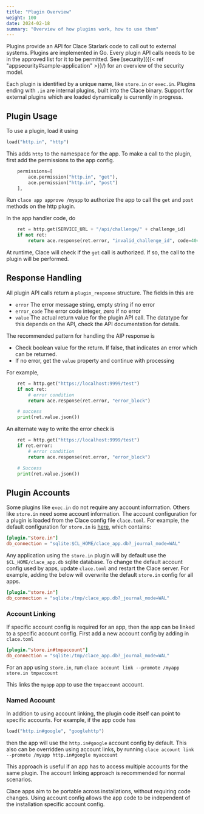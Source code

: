 ```yaml
---
title: "Plugin Overview"
weight: 100
date: 2024-02-18
summary: "Overview of how plugins work, how to use them"
---
```


Plugins provide an API for Clace Starlark code to call out to external systems. Plugins are implemented in Go. Every plugin API calls needs to be in the approved list for it to be permitted. See [security]({{< ref "appsecurity#sample-application" >}}/) for an overview of the security model.

Each plugin is identified by a unique name, like `store.in` or `exec.in`. Plugins ending with `.in` are internal plugins, built into the Clace binary. Support for external plugins which are loaded dynamically is currently in progress.

## Plugin Usage

To use a plugin, load it using

```python
load("http.in", "http")
```

This adds `http` to the namespace for the app. To make a call to the plugin, first add the permissions to the app config.

```python
    permissions=[
        ace.permission("http.in", "get"),
        ace.permission("http.in", "post")
    ],
```

Run `clace app approve /myapp` to authorize the app to call the `get` and `post` methods on the http plugin.

In the app handler code, do

```python
    ret = http.get(SERVICE_URL + "/api/challenge/" + challenge_id)
    if not ret:
        return ace.response(ret.error, "invalid_challenge_id", code=404)
```

At runtime, Clace will check if the `get` call is authorized. If so, the call to the plugin will be performed.

## Response Handling

All plugin API calls return a `plugin_response` structure. The fields in this are

- `error` The error message string, empty string if no error
- `error_code` The error code integer, zero if no error
- `value` The actual return value for the plugin API call. The datatype for this depends on the API, check the API documentation for details.

The recommended pattern for handling the AIP response is

- Check boolean value for the return. If false, that indicates an error which can be returned.
- If no error, get the `value` property and continue with processing

For example,

```python
    ret = http.get("https://localhost:9999/test")
    if not ret:
        # error condition
        return ace.response(ret.error, "error_block")

    # success
    print(ret.value.json())
```

An alternate way to write the error check is

```python
    ret = http.get("https://localhost:9999/test")
    if ret.error:
        # error condition
        return ace.response(ret.error, "error_block")

    # Success
    print(ret.value.json())
```

## Plugin Accounts

Some plugins like `exec.in` do not require any account information. Others like `store.in` need some account information. The account configuration for a plugin is loaded from the Clace config file `clace.toml`. For example, the default configuration for `store.in` is [here](https://github.com/claceio/clace/blob/4cde3059e6a99abae20cebbddde5473149065fa9/internal/utils/clace.default.toml#L48), which contains:

```toml
[plugin."store.in"]
db_connection = "sqlite:$CL_HOME/clace_app.db?_journal_mode=WAL"
```

Any application using the `store.in` plugin will by default use the `$CL_HOME/clace_app.db` sqlite database. To change the default account config used by apps, update `clace.toml` and restart the Clace server. For example, adding the below will overwrite the default `store.in` config for all apps.

```toml
[plugin."store.in"]
db_connection = "sqlite:/tmp/clace_app.db?_journal_mode=WAL"
```

### Account Linking

If specific account config is required for an app, then the app can be linked to a specific account config. First add a new account config by adding in `clace.toml`

```toml
[plugin."store.in#tmpaccount"]
db_connection = "sqlite:/tmp/clace_app.db?_journal_mode=WAL"
```

For an app using `store.in`, run `clace account link --promote /myapp store.in tmpaccount`

This links the `myapp` app to use the `tmpaccount` account.

### Named Account

In addition to using account linking, the plugin code itself can point to specific accounts. For example, if the app code has

```python
load("http.in#google", "googlehttp")
```

then the app will use the `http.in#google` account config by default. This also can be overridden using account links, by
running `clace account link --promote /myapp http.in#google myaccount`

This approach is useful if an app has to access multiple accounts for the same plugin. The account linking approach is recommended for normal scenarios.

Clace apps aim to be portable across installations, without requiring code changes. Using account config allows the app code to be independent of the installation specific account config.
